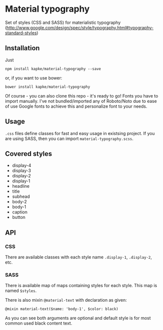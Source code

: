 # Material typography

Set of styles (CSS and SASS) for materialistic typography (http://www.google.com/design/spec/style/typography.html#typography-standard-styles)

## Installation
Just

    npm install kapke/material-typography --save

or, if you want to use bower:

    bower install kapke/material-typography

Of course - you can also clone this repo - it's ready to go! Fonts you have to import manually. I've not bundled/imported any of Roboto/Noto due to ease of use Google fonts to achieve this and personalize font to your needs.

## Usage

`.css` files define classes for fast and easy usage in existsing project. If you are using SASS, then you can import `material-typography.scss`.

## Covered styles

* display-4
* display-3
* display-2
* display-1
* headline
* title
* subhead
* body-2
* body-1
* caption
* button

## API

### CSS 

There are available classes with each style name `.display-1`, `.display-2`, etc.

### SASS

There is available map of maps containing styles for each style. This map is named `$styles`.

There is also mixin `@material-text` with declaration as given:

    @mixin material-text($name: 'body-1', $color: black)

As you can see both arguments are optional and default style is for most common used black content text.